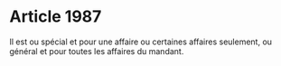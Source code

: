 # Article 1987

Il est ou spécial et pour une affaire ou certaines affaires seulement, ou général et pour toutes les affaires du mandant.